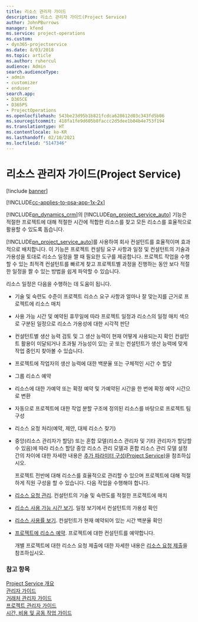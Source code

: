 ```yaml
---
title: 리소스 관리자 가이드
description: 리소스 관리자 가이드(Project Service)
author: JohnPBurrows
manager: kfend
ms.service: project-operations
ms.custom:
- dyn365-projectservice
ms.date: 8/03/2018
ms.topic: article
ms.author: ruhercul
audience: Admin
search.audienceType:
- admin
- customizer
- enduser
search.app:
- D365CE
- D365PS
- ProjectOperations
ms.openlocfilehash: 543be23d95b1b821fcdca628612d03c343fd5b06
ms.sourcegitcommit: 418fa1fe9d605b8faccc2d5dee1b04b4e753f194
ms.translationtype: HT
ms.contentlocale: ko-KR
ms.lasthandoff: 02/10/2021
ms.locfileid: "5147346"
---
```

# <a name="resource-manager-guide-project-service"></a>리소스 관리자 가이드(Project Service)

[!include [banner](../includes/psa-now-project-operations.md)]

[!INCLUDE[cc-applies-to-psa-app-1x-2x](../includes/cc-applies-to-psa-app-1x-2x.md)]

[!INCLUDE[pn_dynamics_crm](../includes/pn-dynamics-crm.md)]의 [!INCLUDE[pn_project_service_auto](../includes/pn-project-service-auto.md)] 기능은 적절한 프로젝트에 대해 적절한 시간에 적합한 리소스를 찾고 모든 리소스를 효율적으로 활용할 수 있도록 돕습니다.  
  
 [!INCLUDE[pn_project_service_auto](../includes/pn-project-service-auto.md)]를 사용하여 회사 컨설턴트를 효율적이며 효과적으로 배치합니다. 이 기능은 프로젝트 컨설팅 요구 사항과 일정 및 컨설턴트의 기술과 가용성을 토대로 리소스 일정을 짤 때 필요한 도구를 제공합니다. 프로젝트 작업을 수행할 수 있는 최적격 컨설턴트를 빠르게 찾고 프로젝트별 과정을 진행하는 동안 보다 적절한 일정을 짤 수 있는 방법을 쉽게 파악할 수 있습니다.  
  
 리소스 일정은 다음을 수행하는 데 도움이 됩니다.  
  
- 기술 및 숙련도 수준이 프로젝트 리소스 요구 사항과 얼마나 잘 맞는지를 근거로 프로젝트에 리소스 매치  
  
- 사용 가능 시간 및 예약된 휴무일에 따라 프로젝트 일정과 리소스의 일정 매치 색으로 구분된 일정으로 리소스 가용성에 대한 시각적 판단  
  
- 컨설턴트별 생산 능력 검토 및 그 생산 능력이 현재 어떻게 사용되는지 확인 컨설턴트 활용이 미달되거나 초과될 가능성이 있는 곳 또는 컨설턴트가 생산 능력에 맞게 작업 중인지 찾아볼 수 있습니다.  
  
- 프로젝트에 작업자의 생산 능력에 대한 백분율 또는 구체적인 시간 수 할당  
  
- 그룹 리소스 예약  
  
- 리소스에 대한 가예약 또는 확정 예약 및 가예약된 시간을 한 번에 확정 예약 시간으로 변환  
  
- 자동으로 프로젝트에 대한 작업 분할 구조에 정의된 리소스를 바탕으로 프로젝트 팀 구성  
  
- 리소스 요청 처리(예약, 제안, 대체 리소스 찾기)  
  
- 중앙(리소스 관리자가 할당) 또는 혼합 모델(리소스 관리자 및 기타 관리자가 할당할 수 있음)에 따라 리소스 할당 중앙 리소스 관리 모델과 혼합 리소스 관리 모델 설정 간의 차이에 대한 자세한 내용은 [추가 파라미터 구성(Project Service)](../psa/configure-additional-parameters-settings.md)을 참조하십시오.  
  
  프로젝트 전반에 대해 리소스를 효율적으로 관리할 수 있으며 프로젝트에 대해 적절하게 직원 구성을 할 수 있습니다. 다음 작업을 수행해야 합니다.  
  
- [리소스 요청 관리](../psa/manage-resource-requests.md). 컨설턴트의 기술 및 숙련도를 적절한 프로젝트에 매치  
  
- [리소스 사용 가능 시간 보기](../psa/view-resource-availability.md). 일정 보기에서 컨설턴트의 가용성 확인  
  
- [리소스 사용률 보기](../psa/view-resource-utilization.md). 컨설턴트가 현재 예약되어 있는 시간 백분율 확인  
  
- [프로젝트에 리소스 예약](../psa/schedule-resources-project.md). 프로젝트에 대한 컨설턴트를 예약합니다.  
  
  개별 프로젝트에 대한 리소스 요청 제출에 대한 자세한 내용은 [리소스 요청 제출](../psa/submit-resource-requests.md)을 참조하십시오.  
  
### <a name="see-also"></a>참고 항목  
 [Project Service 개요](../psa/overview.md)   
 [관리자 가이드](../psa/admin-guide.md)   
 [거래처 관리자 가이드](../psa/account-manager-guide.md)   
 [프로젝트 관리자 가이드](../psa/project-manager-guide.md)   
 [시간, 비용 및 공동 작업 가이드](../psa/time-expense-collaboration-guide.md)
